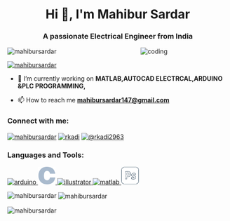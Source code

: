 <h1 align="center">Hi 👋, I'm Mahibur Sardar</h1>
<h3 align="center">A passionate Electrical Engineer from India</h3>

<img align="right" alt="coding" width="200" src="https://media.tenor.com/C9qukZqPPS4AAAAM/coding-typing.gif">

<p align="left"> <img src="https://komarev.com/ghpvc/?username=mahibursardar&label=Profile%20views&color=0e75b6&style=flat" alt="mahibursardar" /> </p>

<p align="left"> <a href="https://github.com/ryo-ma/github-profile-trophy"><img src="https://github-profile-trophy.vercel.app/?username=mahibursardar" alt="mahibursardar" /></a> </p>

- 🔭 I’m currently working on **MATLAB,AUTOCAD ELECTRCAL,ARDUINO &PLC PROGRAMMING,**

- 📫 How to reach me **mahibursardar147@gmail.com**

<h3 align="left">Connect with me:</h3>
<p align="left">
<a href="https://linkedin.com/in/mahibursardar" target="blank"><img align="center" src="https://raw.githubusercontent.com/rahuldkjain/github-profile-readme-generator/master/src/images/icons/Social/linked-in-alt.svg" alt="mahibursardar" height="30" width="40" /></a>
<a href="https://fb.com/rkadi" target="blank"><img align="center" src="https://raw.githubusercontent.com/rahuldkjain/github-profile-readme-generator/master/src/images/icons/Social/facebook.svg" alt="rkadi" height="30" width="40" /></a>
<a href="https://www.youtube.com/c/@rkadi2963" target="blank"><img align="center" src="https://raw.githubusercontent.com/rahuldkjain/github-profile-readme-generator/master/src/images/icons/Social/youtube.svg" alt="@rkadi2963" height="30" width="40" /></a>
</p>

<h3 align="left">Languages and Tools:</h3>
<p align="left"> <a href="https://www.arduino.cc/" target="_blank" rel="noreferrer"> <img src="https://cdn.worldvectorlogo.com/logos/arduino-1.svg" alt="arduino" width="40" height="40"/> </a> <a href="https://www.cprogramming.com/" target="_blank" rel="noreferrer"> <img src="https://raw.githubusercontent.com/devicons/devicon/master/icons/c/c-original.svg" alt="c" width="40" height="40"/> </a> <a href="https://www.adobe.com/in/products/illustrator.html" target="_blank" rel="noreferrer"> <img src="https://www.vectorlogo.zone/logos/adobe_illustrator/adobe_illustrator-icon.svg" alt="illustrator" width="40" height="40"/> </a> <a href="https://www.mathworks.com/" target="_blank" rel="noreferrer"> <img src="https://upload.wikimedia.org/wikipedia/commons/2/21/Matlab_Logo.png" alt="matlab" width="40" height="40"/> </a> <a href="https://www.photoshop.com/en" target="_blank" rel="noreferrer"> <img src="https://raw.githubusercontent.com/devicons/devicon/master/icons/photoshop/photoshop-line.svg" alt="photoshop" width="40" height="40"/> </a> </p>

<p><img align="left" src="https://github-readme-stats.vercel.app/api/top-langs?username=mahibursardar&show_icons=true&locale=en&layout=compact" alt="mahibursardar" /></p>

<p>&nbsp;<img align="center" src="https://github-readme-stats.vercel.app/api?username=mahibursardar&show_icons=true&locale=en" alt="mahibursardar" /></p>

<p><img align="center" src="https://github-readme-streak-stats.herokuapp.com/?user=mahibursardar&" alt="mahibursardar" /></p>
